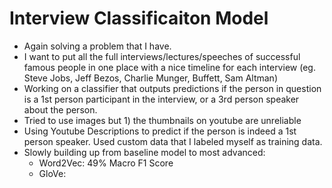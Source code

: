 # Interview Classificaiton Model

- Again solving a problem that I have.
- I want to put all the full interviews/lectures/speeches of successful famous people in one place with a nice timeline for each interview (eg. Steve Jobs, Jeff Bezos, Charlie Munger, Buffett, Sam Altman)
- Working on a classifier that outputs predictions if the person in question is a 1st person participant in the interview, or a 3rd person speaker about the person.
- Tried to use images but 1) the thumbnails on youtube are unreliable
- Using Youtube Descriptions to predict if the person is indeed a 1st person speaker. Used custom data that I labeled myself as training data.
- Slowly building up from baseline model to most advanced:
    - Word2Vec: 49% Macro F1 Score
    - GloVe: 